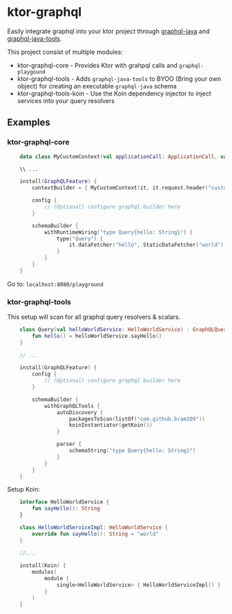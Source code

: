 # ktor-graphql

Easily integrate graphql into your ktor project through [graphql-java](https://github.com/graphql-java/graphql-java) and [graphql-java-tools](https://github.com/graphql-java-kickstart/graphql-java-tools).

This project consist of multiple modules:

* ktor-graphql-core - Provides Ktor with grahpql calls and `graphql-playgound`
* ktor-graphql-tools - Adds `graphql-java-tools` to BYOO (Bring your own object) for creating an executable `graphql-java` schema 
* ktor-graphql-tools-koin - Use the Koin dependency injector to inject services into your query resolvers 

## Examples

### ktor-graphql-core
```kotlin
    data class MyCustomContext(val applicationCall: ApplicationCall, val customHeader: String? = null)

    \\ ...

    install(GraphQLFeature) {
        contextBuilder = { MyCustomContext(it, it.request.header("customHeader")) }

        config {
            // (Optional) configure graphql builder here
        }

        schemaBuilder {
            withRuntimeWiring("type Query{hello: String}") {
                type("Query") {
                    it.dataFetcher("hello", StaticDataFetcher("world"))
                }
            }
        }
    }
```

Go to: `localhost:8080/playground`

### ktor-graphql-tools
This setup will scan for all graphql query resolvers & scalars.
```kotlin
    class Query(val helloWorldService: HelloWorldService) : GraphQLQueryResolver {
        fun hello() = helloWorldService.sayHello()
    }
    
    // ...

    install(GraphQLFeature) {
        config {
            // (Optional) configure graphql builder here
        }

        schemaBuilder {
            withGraphQLTools {
                autoDiscovery {
                    packagesToScan(listOf("com.github.bram209"))
                    koinInstantiator(getKoin())
                }

                parser {
                    schemaString("type Query{hello: String}")
                }
            }
        }
    }
```

Setup Koin:
```kotlin
    interface HelloWorldService {
        fun sayHello(): String
    }

    class HelloWorldServiceImpl: HelloWorldService {
        override fun sayHello(): String = "world"
    }

    //...
    
    install(Koin) {
        modules(
            module {
                single<HelloWorldService> { HelloWorldServiceImpl() }
            }
        )
    }
```